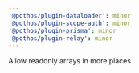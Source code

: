 ```yaml
---
'@pothos/plugin-dataloader': minor
'@pothos/plugin-scope-auth': minor
'@pothos/plugin-prisma': minor
'@pothos/plugin-relay': minor
---
```


Allow readonly arrays in more places

